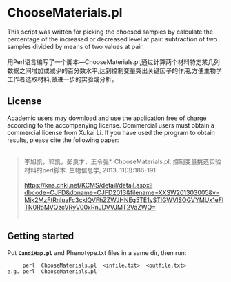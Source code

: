 # ChooseMaterials.pl
This script was written for picking the choosed samples by calculate the percentage of the increased or decreased level at pair: subtraction of two samples divided by means of two values at pair.</br></br>
用Perl语言编写了一个脚本—ChooseMaterials.pl,通过计算两个材料特定某几列数据之间增加或减少的百分数水平,达到控制变量突出关键因子的作用,方便生物学工作者选取材料,做进一步的实验或分析。 </br>

## License
Academic users may download and use the application free of charge according to the accompanying license. Commercial users must obtain a commercial license from Xukai Li. If you have used the program to obtain results, please cite the following paper:</br></br>
> 李旭凯，郭凯，彭良才，王令强*. ChooseMaterials.pl, 控制变量挑选实验材料的perl脚本. 生物信息学, 2013, 11(3):186-191</br></br>
> https://kns.cnki.net/KCMS/detail/detail.aspx?dbcode=CJFD&dbname=CJFD2013&filename=XXSW201303005&v=Mjk2MzFtRnluaFc3cklQVFhZZWJHNEg5TE1ySTlGWVlSOGVYMUx1eFlTN0RoMVQzcVRyV00xRnJDVVJMT2VaZWQ=</br></br>

## Getting started
Put __`CandiHap.pl`__ and Phenotype.txt files in a same dir, then run:</br>
```
     perl  ChooseMaterials.pl  <infile.txt>  <outfile.txt>
e.g. perl  ChooseMaterials.pl  
```
</br>
